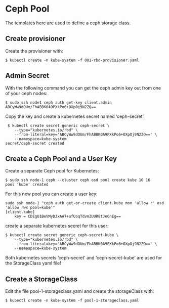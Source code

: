 # Ceph Pool

The templates here are used to define a ceph storage class.

## Create provisioner

Create the provisioner with:

	$ kubectl create -n kube-system -f 001-rbd-provisioner.yaml 

	
## Admin Secret

With the following command you can get the ceph admin key out from one of your ceph nodes:

	$ sudo ssh node1 ceph auth get-key client.admin
	ABCyWw9dOUm/FhABBK0A9PXkPo6+OXpOj9N2ZQ==

Copy the key and create a kubernetes secret named ‘ceph-secret’:

	 $ kubectl create secret generic ceph-secret \
	    --type="kubernetes.io/rbd" \
	    --from-literal=key='ABCyWw9dOUm/FhABBK0A9PXkPo6+OXpOj9N2ZQ==' \
	    --namespace=kube-system
	secret/ceph-secret created	
	
## Create a Ceph Pool and a User Key

Create a separate Ceph pool for Kubernetes:

	$ sudo ssh node-1 ceph --cluster ceph osd pool create kube 16 16
	pool 'kube' created

For this new pool you can create a user key:

	sudo ssh node-1 "ceph auth get-or-create client.kube mon 'allow r' osd 'allow rwx pool=kube'"
	[client.kube]
		key = CDEgU1BeVMyDJxAA7+ufUoqTdvmZUUR8tJeGnEg==

create a separate kubernetes secret for this user:

	$ kubectl create secret generic ceph-secret-kube \
	    --type="kubernetes.io/rbd" \
	    --from-literal=key='ABCyWw9dOUm/FhABBK0A9PXkPo6+OXpOj9N2ZQ==' \
	    --namespace=kube-system

Both kubernetes secrets ‘ceph-secret’ and ‘ceph-secret-kube’ are used for the StorageClass yaml file!



## Create a StorageClass

Edit the file pool-1-storageclass.yaml and create the storageClass with:

	$ kubectl create -n kube-system -f pool-1-storageclass.yaml 